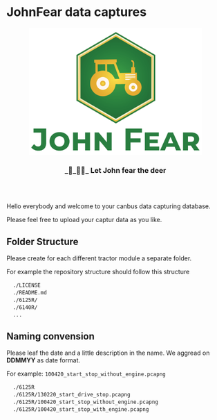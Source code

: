 # JohnFear data captures

<p align="center">
  <img width="400" src="https://github.com//JohnFear/JohnFear/blob/master/assets/logo.png?raw=true">
  <h3 align="center">_🦌_🚜💨_ Let John fear the deer</h3>
</p>
<br><br>

Hello everybody and welcome to your canbus data capturing database.

Please feel free to upload your captur data as you like.

## Folder Structure
Please create for each different tractor module a separate folder.

For example the repository structure should follow this structure
```bash
  ./LICENSE
  ./README.md
  ./6125R/
  ./6140R/
  ...
```

## Naming convension
Please leaf the date and a little description in the name. We aggread on **DDMMYY** as date format.

For example: `100420_start_stop_without_engine.pcapng`
```bash
  ./6125R
  ./6125R/130220_start_drive_stop.pcapng
  ./6125R/100420_start_stop_without_engine.pcapng
  ./6125R/100420_start_stop_with_engine.pcapng
```

